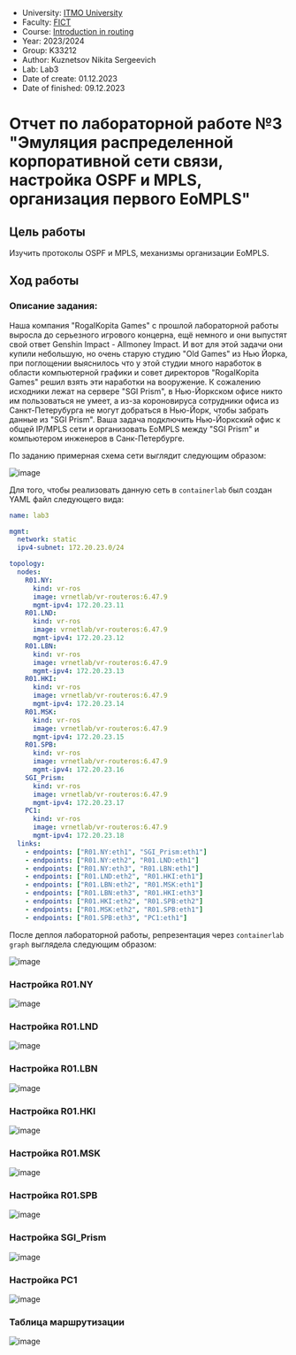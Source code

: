 - University: [ITMO University](https://itmo.ru/ru/)
- Faculty: [FICT](https://fict.itmo.ru)
- Course: [Introduction in routing](https://github.com/itmo-ict-faculty/introduction-in-routing)
- Year: 2023/2024
- Group: K33212
- Author: Kuznetsov Nikita Sergeevich
- Lab: Lab3
- Date of create: 01.12.2023
- Date of finished: 09.12.2023

# Отчет по лабораторной работе №3 "Эмуляция распределенной корпоративной сети связи, настройка OSPF и MPLS, организация первого EoMPLS"

## Цель работы

Изучить протоколы OSPF и MPLS, механизмы организации EoMPLS.

## Ход работы

### Описание задания:

Наша компания "RogaIKopita Games" с прошлой лабораторной работы выросла до серьезного игрового концерна, ещё немного и они выпустят свой ответ Genshin Impact - Allmoney Impact. И вот для этой задачи они купили небольшую, но очень старую студию "Old Games" из Нью Йорка, при поглощении выяснилось что у этой студии много наработок в области компьютерной графики и совет директоров "RogaIKopita Games" решил взять эти наработки на вооружение. К сожалению исходники лежат на сервере "SGI Prism", в Нью-Йоркском офисе никто им пользоваться не умеет, а из-за короновируса сотрудники офиса из Санкт-Петерубурга не могут добраться в Нью-Йорк, чтобы забрать данные из "SGI Prism". Ваша задача подключить Нью-Йоркский офис к общей IP/MPLS сети и организовать EoMPLS между "SGI Prism" и компьютером инженеров в Санк-Петербурге.

По заданию примерная схема сети выглядит следующим образом:

![image](https://github.com/crawlic-stud/intro-to-routing-itmo-2023/assets/71011093/344e1661-f570-4f3b-8836-9f1b63f51759)


Для того, чтобы реализовать данную сеть в ```containerlab``` был создан YAML файл следующего вида:

```yaml
name: lab3

mgmt:
  network: static
  ipv4-subnet: 172.20.23.0/24

topology:
  nodes:
    R01.NY:
      kind: vr-ros
      image: vrnetlab/vr-routeros:6.47.9
      mgmt-ipv4: 172.20.23.11
    R01.LND:
      kind: vr-ros
      image: vrnetlab/vr-routeros:6.47.9
      mgmt-ipv4: 172.20.23.12
    R01.LBN:
      kind: vr-ros
      image: vrnetlab/vr-routeros:6.47.9
      mgmt-ipv4: 172.20.23.13
    R01.HKI:
      kind: vr-ros
      image: vrnetlab/vr-routeros:6.47.9
      mgmt-ipv4: 172.20.23.14
    R01.MSK:
      kind: vr-ros
      image: vrnetlab/vr-routeros:6.47.9
      mgmt-ipv4: 172.20.23.15
    R01.SPB:
      kind: vr-ros
      image: vrnetlab/vr-routeros:6.47.9
      mgmt-ipv4: 172.20.23.16
    SGI_Prism:
      kind: vr-ros
      image: vrnetlab/vr-routeros:6.47.9
      mgmt-ipv4: 172.20.23.17
    PC1:
      kind: vr-ros
      image: vrnetlab/vr-routeros:6.47.9
      mgmt-ipv4: 172.20.23.18
  links:
    - endpoints: ["R01.NY:eth1", "SGI_Prism:eth1"]
    - endpoints: ["R01.NY:eth2", "R01.LND:eth1"]
    - endpoints: ["R01.NY:eth3", "R01.LBN:eth1"]
    - endpoints: ["R01.LND:eth2", "R01.HKI:eth1"]
    - endpoints: ["R01.LBN:eth2", "R01.MSK:eth1"]
    - endpoints: ["R01.LBN:eth3", "R01.HKI:eth3"]
    - endpoints: ["R01.HKI:eth2", "R01.SPB:eth2"]
    - endpoints: ["R01.MSK:eth2", "R01.SPB:eth1"]
    - endpoints: ["R01.SPB:eth3", "PC1:eth1"]
```
После деплоя лабораторной работы, репрезентация через ```containerlab graph``` выглядела следующим образом:

![image](https://github.com/crawlic-stud/intro-to-routing-itmo-2023/assets/71011093/b836dd93-743e-4b27-8843-a5dd0469cb96)


### Настройка R01.NY

![image](https://github.com/crawlic-stud/intro-to-routing-itmo-2023/assets/71011093/72bc42e2-df18-4cd1-b6d8-745f3818537b)

### Настройка R01.LND

![image](https://github.com/crawlic-stud/intro-to-routing-itmo-2023/assets/71011093/96c32369-9386-46f0-b50f-242d026f01da)

### Настройка R01.LBN

![image](https://github.com/crawlic-stud/intro-to-routing-itmo-2023/assets/71011093/1c5c8062-75fc-4b14-94c9-8752483419f9)

### Настройка R01.HKI

![image](https://github.com/crawlic-stud/intro-to-routing-itmo-2023/assets/71011093/e6b7dda9-02fe-4086-9fd6-a9567577279f)

### Настройка R01.MSK

![image](https://github.com/crawlic-stud/intro-to-routing-itmo-2023/assets/71011093/e2b43a0a-7398-4f61-88ed-d3f0e48fd22b)

### Настройка R01.SPB

![image](https://github.com/crawlic-stud/intro-to-routing-itmo-2023/assets/71011093/82f73c94-ffbd-4b67-9dfc-e767a33f9b97)

### Настройка SGI_Prism

![image](https://github.com/crawlic-stud/intro-to-routing-itmo-2023/assets/71011093/c5a752e8-73d1-4748-b0e1-65d33e82d7d2)

### Настройка PC1

![image](https://github.com/crawlic-stud/intro-to-routing-itmo-2023/assets/71011093/a3c5e97f-1619-4f69-94e4-bd3d9084bdaf)

### Таблица маршрутизации 

![image](https://github.com/crawlic-stud/intro-to-routing-itmo-2023/assets/71011093/19f4d53b-41a9-4787-8501-381494682dad)

